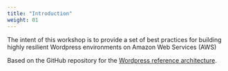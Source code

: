```yaml
---
title: "Introduction"
weight: 01
---
```


The intent of this workshop is to provide a set of best practices for building highly resilient Wordpress environments on Amazon Web Services (AWS)

Based on the GitHub repository for the [Wordpress reference architecture](https://github.com/aws-samples/aws-refarch-wordpress).
